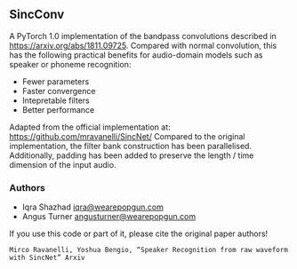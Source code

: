 ## SincConv
A PyTorch 1.0 implementation of the bandpass convolutions described in https://arxiv.org/abs/1811.09725. Compared with normal convolution, this has the following practical benefits for audio-domain models such as speaker or phoneme recognition:
- Fewer parameters
- Faster convergence
- Intepretable filters
- Better performance

Adapted from the official implementation at: https://github.com/mravanelli/SincNet/
Compared to the original implementation, the filter bank construction has been parallelised. Additionally, padding has been added to preserve the length / time dimension of the input audio.

### Authors
- Iqra Shazhad iqra@wearepopgun.com
- Angus Turner angusturner@wearepopgun.com

If you use this code or part of it, please cite the original paper authors!

```
Mirco Ravanelli, Yoshua Bengio, “Speaker Recognition from raw waveform with SincNet” Arxiv
```
